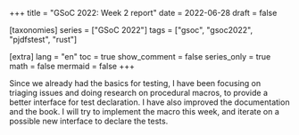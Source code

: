 +++
title = "GSoC 2022: Week 2 report"
date = 2022-06-28
draft = false

[taxonomies]
series = ["GSoC 2022"]
tags = ["gsoc", "gsoc2022", "pjdfstest", "rust"]

[extra]
lang = "en"
toc = true
show_comment = false
series_only = true
math = false
mermaid = false
+++

Since we already had the basics for testing, 
I have been focusing on triaging issues and doing research on
procedural macros, to provide a better interface for test declaration.
I have also improved the documentation and the book.
I will try to implement the macro this week, and iterate on a possible
new interface to declare the tests.
